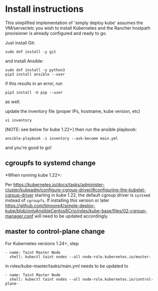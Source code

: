 # Install instructions

This simplified implementation of 'simply deploy kube' assumes the VM/server/etc you wish
to install Kubernetes and the Rancher hostpath provisioner is already configured and ready to go.

Just install Git:
```
sudo dnf install -y git
```
and install Ansible:
```
sudo dnf install -y python3
pip3 install ansible --user
```

if this results in an error, run
```
pip3 install -U pip --user
```
as well.

update the inventory file (proper IPs, hostname, kube version, etc)
```
vi inventory
```
[NOTE: see below for kube 1.22+]
then run the ansible playbook:
```
ansible-playbook -i inventory --ask-become main.yml
```
and you're good to go!

## cgroupfs to systemd change

\*When running kube 1.22+:

Per https://kubernetes.io/docs/tasks/administer-cluster/kubeadm/configure-cgroup-driver/#configuring-the-kubelet-cgroup-driver
starting in kube 1.22, the default cgroup driver is `systemd` instead of `cgroupfs`. If installing this version or later
https://github.com/tjmoore4/simple-deploy-kube/blob/onlyAnsibleCentos8Crio/roles/kube-base/files/02-cgroup-manager.conf
will need to be updated accordingly.

## master to control-plane change

For Kubernetes versions 1.24+, step 

```
- name: Taint Master Node
  shell: kubectl taint nodes --all node-role.kubernetes.io/master-
```

in roles/kube-master/tasks/main.yml needs to be updated to

```
- name: Taint Master Node
  shell: kubectl taint nodes --all node-role.kubernetes.io/control-plane-
```

